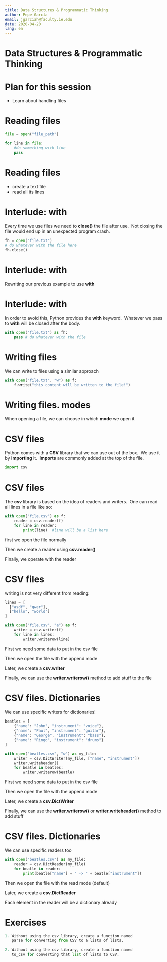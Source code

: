 ```yaml
---
title: Data Structures & Programmatic Thinking
author: Pepe García
email: jgarciah@faculty.ie.edu
date: 2020-04-20
lang: en
---
```


Data Structures & Programmatic Thinking
=======================================


Plan for this session
=====================

-   Learn about handling files

Reading files
=============

```python
file = open("file_path")

for line in file:
    #do something with line
    pass
```

Reading files
=============

-   create a text file
-   read all its lines

Interlude: with
===============

Every time we use files we need to **close()** the file after use.  Not
closing the file would end up in an unexpected program crash.

```python
fh = open("file.txt")
# do whatever with the file here
fh.close()
```

Interlude: with
===============

Rewriting our previous example to use **with**

Interlude: with
===============

In order to avoid this, Python provides the **with** keyword.  Whatever
we pass to **with** will be closed after the body.

```python
with open("file.txt") as fh:
    pass # do whatever with the file
```

Writing files
=============

We can write to files using a similar approach

```python
with open("file.txt", "w") as f:
    f.write("this content will be written to the file!")
```

Writing files. modes
====================


When opening a file, we can choose in which **mode** we open it

CSV files
=========

Python comes with a **CSV** library that we can use out of the box.  We
use it by **importing** it.  **Imports** are commonly added at the top
of the file.

```python
import csv
```

CSV files
=========

The **csv** library is based on the idea of readers and writers.  One
can read all lines in a file like so:

```python
with open("file.csv") as f:
    reader = csv.reader(f)
    for line in reader:
        print(line)  #line will be a list here 
```

first we open the file normally

Then we create a reader using **csv.reader()**

Finally, we operate with the reader

CSV files
=========

writing is not very different from reading:

```python
lines = [
  ["asdf", "qwer"],
  ["hello", "world"]
]

with open("file.csv", "a") as f:
    writer = csv.writer(f)
    for line in lines:
        writer.writerow(line)
```

First we need some data to put in the csv file

Then we open the file with the append mode

Later, we create a **csv.writer**

Finally, we can use the **writer.writerow()** method to add stuff to the
file

CSV files. Dictionaries
=======================

We can use specific writers for dictionaries!

```python
beatles = [
    {"name": "John", "instrument": "voice"},
    {"name": "Paul", "instrument": "guitar"},
    {"name": "George", "instrument": "bass"},
    {"name": "Ringo", "instrument": "drums"}
]

with open("beatles.csv", "w") as my_file:
    writer = csv.DictWriter(my_file, ["name", "instrument"])
    writer.writeheader()
    for beatle in beatles:
        writer.writerow(beatle)
```

First we need some data to put in the csv file

Then we open the file with the append mode

Later, we create a **csv.DictWriter**

Finally, we can use the **writer.writerow()** or
**writer.writeheader()** method to add stuff

CSV files. Dictionaries
=======================

We can use specific readers too

```python
with open("beatles.csv") as my_file:
    reader = csv.DictReader(my_file)
    for beatle in reader:
        print(beatle["name"] + " -> " + beatle["instrument"])
```

Then we open the file with the read mode (default)

Later, we create a **csv.DictReader**

Each element in the reader will be a dictionary already

Exercises
=========

```python
1. Without using the csv library, create a function named 
   parse for converting from CSV to a lists of lists.
  
2. Without using the csv library, create a function named
   to_csv for converting that list of lists to CSV.
```
